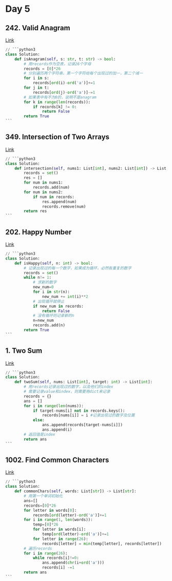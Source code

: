 # Day 5

## 242. Valid Anagram

[Link](https://leetcode.com/problems/valid-anagram/description/)

````python
// ```python3
class Solution:
    def isAnagram(self, s: str, t: str) -> bool:
        # 用records作为空表，记录26个字母
        records = [0]*26
        # 分别遍历两个字符串，第一个字符给每个出现过的加一，第二个减一
        for i in s:
            records[ord(i)-ord('a')]+=1
        for j in t:
            records[ord(j)-ord('a')]-=1
        # 如果表中有不为0的，说明不是anagram
        for k in range(len(records)):
            if records[k] != 0:
                return False
        return True
```
````

## 349. Intersection of Two Arrays

[Link](https://leetcode.com/problems/intersection-of-two-arrays/description/)

````python
// ```python3
class Solution:
    def intersection(self, nums1: List[int], nums2: List[int]) -> List[int]:
        records = set()
        res = []
        for num in nums1:
            records.add(num)
        for num in nums2:
            if num in records:
                res.append(num)
                records.remove(num)
        return res
```
````

## 202. Happy Number

[Link](https://leetcode.com/problems/happy-number/description/)

````python
// ```python3
class Solution:
    def isHappy(self, n: int) -> bool:
        # 记录出现过的每一个数字，如果成为循环，必然有重复的数字
        records = set()
        while n!= 1:
            # 求新的数字
            new_num=0
            for i in str(n):
                new_num += int(i)**2
            # 出现循环就停止
            if new_num in records:
                return False
            # 没有循环则记录新的n
            n=new_num
            records.add(n)
        return True
```
````

## 1. Two Sum

[Link](https://leetcode.com/problems/two-sum/description/)

````python
// ```python3
class Solution:
    def twoSum(self, nums: List[int], target: int) -> List[int]:
        # 用records记录出现过的数字，以及他们的index
        # 需要记录value和index，则需要用dict来记录
        records = {}
        ans = []
        for i in range(len(nums)):
            if target-nums[i] not in records.keys():
                records[nums[i]] = i #记录出现过的数字及位置
            else:
                ans.append(records[target-nums[i]])
                ans.append(i)
        # 返回值是index
        return ans
```
````

## 1002. Find Common Characters

[Link](https://leetcode.com/problems/find-common-characters/)

````python
// ```python3
class Solution:
    def commonChars(self, words: List[str]) -> List[str]:
        # 用第一个单词初始化
        ans=[]
        records=[0]*26
        for letter in words[0]:
            records[ord(letter)-ord('a')]+=1
        for i in range(1, len(words)):
            temp=[0]*26
            for letter in words[i]:
                temp[ord(letter)-ord('a')]+=1
            for letter in range(26):
                records[letter] = min(temp[letter], records[letter])
        # 遍历records
        for i in range(26):
            while records[i]!=0:
                ans.append(chr(i+ord('a')))
                records[i] -=1
        return ans
```
````
